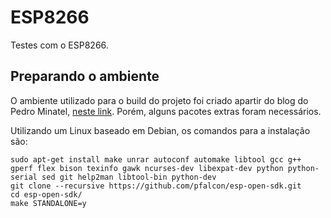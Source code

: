 # ESP8266

Testes com o ESP8266.

## Preparando o ambiente

O ambiente utilizado para o build do projeto foi criado apartir do blog do Pedro Minatel, [neste link](http://pedrominatel.com.br/pt/ferramentas/instalando-o-sdk-do-esp8266-da-forma-ainda-mais-facil/). Porém, alguns pacotes extras foram necessários.

Utilizando um Linux baseado em Debian, os comandos para a instalação são:

```
sudo apt-get install make unrar autoconf automake libtool gcc g++ gperf flex bison texinfo gawk ncurses-dev libexpat-dev python python-serial sed git help2man libtool-bin python-dev
git clone --recursive https://github.com/pfalcon/esp-open-sdk.git
cd esp-open-sdk/
make STANDALONE=y
```
